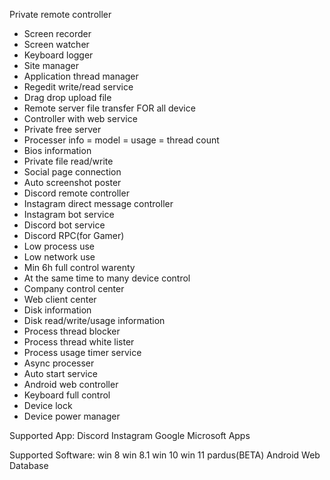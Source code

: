 Private remote controller
  
  - Screen recorder
  - Screen watcher
  - Keyboard logger
  - Site manager
  - Application thread manager
  - Regedit write/read service
  - Drag drop upload file
  - Remote server file transfer FOR all device
  - Controller with web service
  - Private free server
  - Processer info
     = model
     = usage
     = thread count
  - Bios information
  - Private file read/write
  - Social page connection
  - Auto screenshot poster
  - Discord remote controller
  - Instagram direct message controller
  - Instagram bot service
  - Discord bot service
  - Discord RPC(for Gamer)
  - Low process use
  - Low network use
  - Min 6h full control warenty
  - At the same time to many device control
  - Company control center
  - Web client center
  - Disk information
  - Disk read/write/usage information
  - Process thread blocker
  - Process thread white lister
  - Process usage timer service
  - Async processer 
  - Auto start service
  - Android web controller
  - Keyboard full control
  - Device lock
  - Device power manager

Supported App:
   Discord
   Instagram
   Google
   Microsoft Apps
   
Supported Software:
  win 8 
  win 8.1
  win 10
  win 11
  pardus(BETA)
  Android Web Database
